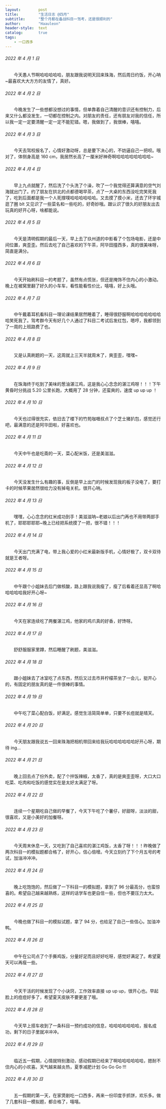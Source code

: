 ```yaml
---
layout:        post
title:         "生活日志 @四月"
subtitle:      "整个月都在备战科目一驾考，还是很顺利的"
author:        "Haauleon"
header-style:  text
catalog:       true
tags:
    - 一口西多
---
```


###### 2022 年 4 月 1 日
&emsp;&emsp;今天愚人节啊哈哈哈哈哈，朋友跟我说明天回来珠海，然后周日约饭，开心呐~最喜欢大大方方的友情了，真好。

###### 2022 年 4 月 2 日
&emsp;&emsp;今晚发生了一些想都没想过的事情，但单靠着自己清醒的意识还有控制力，后来又什么都没发生，一切都在控制之内。对朋友的责任，还有朋友对我的信任，所以我一定一定要清醒一定一定不能犯错。嗯，我做到了，我很棒，嘻嘻。

###### 2022 年 4 月 3 日
&emsp;&emsp;今天去驾校报名了，心情好激动呀，总是要下决心的，不妨逼自己一把呗。哦对了，体侧身高是 160 cm，我居然长高了一厘米好神奇啊哈哈哈哈哈哈哈哈~

###### 2022 年 4 月 4 日
&emsp;&emsp;早上九点就醒了，然后洗了个头洗了个澡，吹了一个我觉得还算满意的空气刘海就出门了。约了朋友在拱北的点都德喝早茶，点了一大桌的东西没吃完笑死我了，吃到后面都是我一个人死撑噗哈哈哈哈哈哈。又去摸了摸小米，还去了环宇城逛了圈 blt 又见识了一些菜名和一些吃的，好奇妙哦。跟认识了很久的好朋友出去玩真的好开心呀，啥都能说。

###### 2022 年 4 月 5 日
&emsp;&emsp;今天是清明假期的最后一天，早上去了玖州道的中影看了个包场电影，还是中间位置，爽歪歪。然后去吃了自己喜欢的下午茶，阿华田撞西多，真的很美味呀，简直是满分。

###### 2022 年 4 月 6 日
&emsp;&emsp;今天开始刷科目一的考题了，虽然有点慌张，但还是掩饰不住内心的小激动。晚上在被窝里翻了好久的小车车，看性能看性价比，嘻嘻，好上头哦。

###### 2022 年 4 月 7 日
&emsp;&emsp;中午戴着耳机看科目一理论课结果居然睡着了，睡得很舒服啊哈哈哈哈哈哈哈哈笑死我了。驾考群今天有好几个人通过了科目二考试后发红包，嗯哼，我都领到了一周的上班路费了也。

###### 2022 年 4 月 8 日
&emsp;&emsp;又是认真刷题的一天，这周就上三天半就周末了，爽歪歪，嘿嘿~

###### 2022 年 4 月 9 日
&emsp;&emsp;在珠海终于吃到了美味的葱油湛江鸡，这是我心心念念的湛江鸡呀！！！下午黄昏时分挑战 5.20 公里长跑，大概用了 28 分钟，还蛮爽的，速度 up up up ！

###### 2022 年 4 月 10 日
&emsp;&emsp;今天也过得很充实，依旧去了楼下的竹苑咖喱叔点了个芝士猪扒包，感觉还行吧，最满意的还是阿华田啦，好喜欢也。

###### 2022 年 4 月 11 日
&emsp;&emsp;今天中午也是吃斋的一天，菜心配米饭，还是美滋滋。

###### 2022 年 4 月 12 日
&emsp;&emsp;今天没发生什么有趣的事，反倒是早上出门的时候发现我的板子没电了，要打卡的时候苹果居然很给力没有掉电关机，很开心呐。

###### 2022 年 4 月 13 日
&emsp;&emsp;嘿嘿，心心念念的红米成功到手！美滋滋呐~老娘以后出门再也不用带两部手机了，耶耶耶耶耶~晚上已经把系统摸了一把，很不错！！！

###### 2022 年 4 月 14 日
&emsp;&emsp;今天出门充满了电，带上我心爱的小红米最新版手机，心情好极了，双卡双待就是王者呀。

###### 2022 年 4 月 15 日
&emsp;&emsp;中午跟个小姐妹去后门做核酸，路上跟我说我瘦了，瘦了后看着还显高了啊哈哈哈哈哈我好开心呀~

###### 2022 年 4 月 16 日
&emsp;&emsp;今天在家连续吃了两餐湛江鸡，他家的鸡爪真的好香，好馋呀。

###### 2022 年 4 月 17 日
&emsp;&emsp;舒舒服服家里蹲，然后睡醒了刷题，美滋滋。

###### 2022 年 4 月 18 日
&emsp;&emsp;跟小姐妹去了冰室吃了点东西，然后又过去市井柠檬茶坐了一会儿，挺开心的，有固定的朋友真的是一件很棒的事情。

###### 2022 年 4 月 19 日
&emsp;&emsp;中午吃了菜心配白饭，好满足。感觉生活简简单单，只要不长痘就是晴天。

###### 2022 年 4 月 20 日
&emsp;&emsp;今天朋友跟我说五一回来珠海把相机带回来给我玩哈哈哈哈哈哈好开心呀，期待 ing...

###### 2022 年 4 月 21 日
&emsp;&emsp;晚上回去点了份外卖，配了个拌饭辣椒，太香了，真的是爽歪歪呀，大口大口吃菜、吃肉和吃饭的感觉实在是太好太满足了呀。

###### 2022 年 4 月 22 日
&emsp;&emsp;连续一个星期吃自己做的早餐了，今天下午吃了个薯仔，好甜呀，淡淡的甜，很喜欢，又是小美好的加餐呀。

###### 2022 年 4 月 23 日
&emsp;&emsp;今天周末休息一天，又吃到了自己喜欢的湛江鸡饭，太香了呀！！！昨晚做了两次科目一的模拟题都合格了，好开心，信心倍增。今天立刻约了下个月五号的考试，加油冲冲冲。

###### 2022 年 4 月 24 日
&emsp;&emsp;晚上吃饱饱的，然后做了一下科目一的模拟题，拿到了 96 分最高分，也蛮惊喜的。希望自己越来越熟练，这样的话学车也更自信一些，但也不要压力太大。

###### 2022 年 4 月 25 日
&emsp;&emsp;今晚也做了科目一的模拟试题，拿了 94 分，也给足了自己一些信心。加油冲鸭。

###### 2022 年 4 月 26 日
&emsp;&emsp;中午在公司点了个手撕鸡饭，分量好足而且好好吃呀，感觉好满足了。希望夏天可以再瘦一些。

###### 2022 年 4 月 27 日
&emsp;&emsp;今天干活的时候发现了个小诀窍，工作效率直接 up up up，很开心也。早起脸上的痘痘好多了，希望夏天皮肤不要更差了哦。

###### 2022 年 4 月 28 日
&emsp;&emsp;今天早上搭车收到了一条科目一预约成功的信息，哈哈哈哈哈哈哈，报名成功，剩下的日子里就冲冲冲。

###### 2022 年 4 月 29 日
&emsp;&emsp;临近五一假期，心情就特别激动，感动假期已经来了啊哈哈哈哈哈哈，摁耐不住内心的小欢喜。天气越来越炎热，夏季减肥计划 Go Go Go !!!

###### 2022 年 4 月 30 日
&emsp;&emsp;五一假期的第一天，在家煲剧吃一口西多，再来一份印度手抓饼，欢乐多。做了几套科目一模拟题，都合格了，嘻嘻。